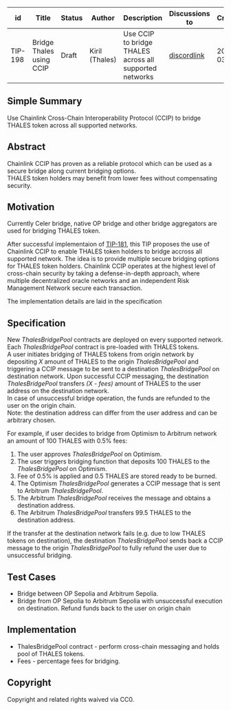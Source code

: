 | id    | Title | Status      | Author  | Description | Discussions to | Created    |
| ----- | ----- | ----------- | ------- | ----------- | -------------- | ---------- |
| TIP-198 | Bridge Thales using CCIP | Draft | Kiril (Thales) | Use CCIP to bridge THALES across all supported networks | [discordlink ](https://discord.gg/thales)   | 2024-03-20 |


## Simple Summary


Use Chainlink Cross-Chain Interoperability Protocol (CCIP) to bridge THALES token across all supported networks.


## Abstract

Chainlink CCIP has proven as a reliable protocol which can be used as a secure bridge along current bridging options.  
THALES token holders may benefit from lower fees without compensating security.


## Motivation

Currently Celer bridge, native OP bridge and other bridge aggregators are used for bridging THALES token.

After successful implementaion of [TIP-181](https://github.com/thales-markets/thales-improvement-proposals/blob/main/TIPs/TIP-181.md), this TIP proposes the use of Chainlink CCIP to enable THALES token holders to bridge accross all supported network. The idea is to provide multiple secure bridging options for THALES token holders. Chainlink CCIP operates at the highest level of cross-chain security by taking a defense-in-depth approach, where multiple decentralized oracle networks and an independent Risk Management Network secure each transaction.

The implementation details are laid in the specification

## Specification

New *ThalesBridgePool* contracts are deployed on every supported network. Each *ThalesBridgePool* contract is pre-loaded with THALES tokens.  
A user initiates bridging of THALES tokens from origin network by depositing *X* amount of THALES to the origin *ThalesBridgePool* and triggering a CCIP message to be sent to a destination *ThalesBridgePool* on destination network. Upon successful CCIP messaging, the destination *ThalesBridgePool* transfers *(X - fees)* amount of THALES to the user address on the destination network.  
In case of unsuccessful bridge operation, the funds are refunded to the user on the origin chain.  
Note: the destination address can differ from the user address and can be arbitrary chosen.

For example, if user decides to bridge from Optimism to Arbitrum network an amount of 100 THALES with 0.5% fees:

1. The user approves *ThalesBridgePool* on Optimism.
2. The user triggers bridging function that deposits 100 THALES to the *ThalesBridgePool* on Optimism.
3. Fee of 0.5% is applied and 0.5 THALES are stored ready to be burned.
4. The Optimism *ThalesBridgePool* generates a CCIP message that is sent to Arbitrum *ThalesBridgePool*.
5. The Arbitrum *ThalesBridgePool* receives the message and obtains a destination address.
6. The Arbitrum *ThalesBridgePool* transfers 99.5 THALES to the destination address.

If the transfer at the destination network fails (e.g. due to low THALES tokens on destination), the destination *ThalesBridgePool* sends back a CCIP message to the origin *ThalesBridgePool* to fully refund the user due to unsuccessful bridging.

## Test Cases

- Bridge between OP Sepolia and Arbitrum Sepolia.  
- Bridge from OP Sepolia to Arbitrum Sepolia with unsuccessful execution on destination. Refund funds back to the user on origin chain


## Implementation

- ThalesBridgePool contract - perform cross-chain messaging and holds pool of THALES tokens.
- Fees - percentage fees for bridging.

## Copyright

Copyright and related rights waived via CC0.
